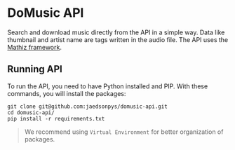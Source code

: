 # DoMusic API

Search and download music directly from the API in a simple way. Data like thumbnail and artist name are tags written in the audio file. The API uses the [Mathiz framework](https://github.com/firlast/mathiz).

## Running API

To run the API, you need to have Python installed and PIP. With these commands, you will install the packages:

```
git clone git@github.com:jaedsonpys/domusic-api.git
cd domusic-api/
pip install -r requirements.txt
```

> We recommend using `Virtual Environment` for better organization of packages.